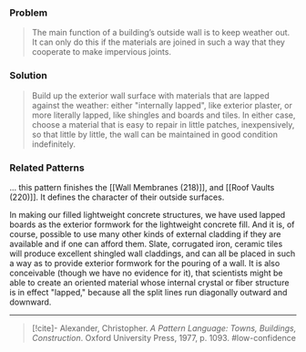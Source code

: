 ### Problem
>The main function of a building’s outside wall is to keep weather out. It can only do this if the materials are joined in such a way that they cooperate to make impervious joints.

### Solution
>Build up the exterior wall surface with materials that are lapped against the weather: either "internally lapped", like exterior plaster, or more literally lapped, like shingles and boards and tiles. In either case, choose a material that is easy to repair in little patches, inexpensively, so that little by little, the wall can be maintained in good condition indefinitely.

### Related Patterns
... this pattern finishes the [[Wall Membranes (218)]], and [[Roof Vaults (220)]]. It defines the character of their outside surfaces.

In making our filled lightweight concrete structures, we have used lapped boards as the exterior formwork for the lightweight concrete fill. And it is, of course, possible to use many other kinds of external cladding if they are available and if one can afford them. Slate, corrugated iron, ceramic tiles will produce excellent shingled wall claddings, and can all be placed in such a way as to provide exterior formwork for the pouring of a wall. It is also conceivable (though we have no evidence for it), that scientists might be able to create an oriented material whose internal crystal or fiber structure is in effect "lapped," because all the split lines run diagonally outward and downward.

---
> [!cite]- Alexander, Christopher. _A Pattern Language: Towns, Buildings, Construction_. Oxford University Press, 1977, p. 1093.
> #low-confidence 
